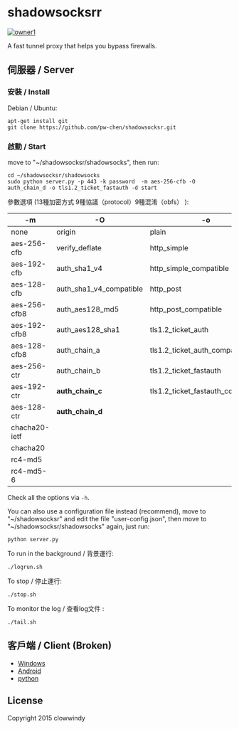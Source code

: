 shadowsocksrr
===========
[![owner1](https://img.shields.io/badge/Powered%20by-PW--Chen-blue.svg?style=flat)](https://github.com/PW-Chen)

A fast tunnel proxy that helps you bypass firewalls.

伺服器 / Server
------
### 安裝 / Install

Debian / Ubuntu:

    apt-get install git
    git clone https://github.com/pw-chen/shadowsocksr.git

### 啟動 / Start

move to "~/shadowsocksr/shadowsocks", then run:

    cd ~/shadowsocksr/shadowsocks
    sudo python server.py -p 443 -k password  -m aes-256-cfb -O auth_chain_d -o tls1.2_ticket_fastauth -d start

參數選項 (13種加密方式 9種協議（protocol）9種混淆（obfs） ):

| 	-m	 | 	 -O	 | 	-o	 |
| 	-----	 | 	-------	 | 	-----	 |
| 	none	 | 	origin	 | 	plain	 |
| 	aes-256-cfb	 | 	verify_deflate	 | 	http_simple	 |
| 	aes-192-cfb	 | 	auth_sha1_v4	 | 	http_simple_compatible	 |
| 	aes-128-cfb	 | 	auth_sha1_v4_compatible	 | 	http_post	 |
| 	aes-256-cfb8	 | 	auth_aes128_md5	 | 	http_post_compatible	 |
| 	aes-192-cfb8	 | 	auth_aes128_sha1	 | 	tls1.2_ticket_auth	 |
| 	aes-128-cfb8	 | 	auth_chain_a	 | 	tls1.2_ticket_auth_compatible	 |
| 	aes-256-ctr	 | 	auth_chain_b	 | 	tls1.2_ticket_fastauth	 |
| 	aes-192-ctr	 | 	__auth_chain_c__	 | 	tls1.2_ticket_fastauth_compatible	 |
| 	aes-128-ctr	 | 	__auth_chain_d__	 | 		 |
| 	chacha20-ietf	 | 		 | 		 |
| 	chacha20	 | 		 | 		 |
| 	rc4-md5	 | 		 | 		 |
| 	rc4-md5-6	 | 		 | 		 |

Check all the options via `-h`.

You can also use a configuration file instead (recommend), move to "~/shadowsocksr" and edit the file "user-config.json", then move to "~/shadowsocksr/shadowsocks" again, just run:

    python server.py

To run in the background / 背景運行:

    ./logrun.sh

To stop / 停止運行:

    ./stop.sh

To monitor the log / 查看log文件 :

    ./tail.sh


客戶端 / Client (Broken)
------

* [Windows]
* [Android]
* [python]


License
-------

Copyright 2015 clowwindy




[Android]:           https://github.com/shadowsocksrr/shadowsocksr-android/releases
[Windows]:           https://github.com/shadowsocksrr/shadowsocksr-csharp/releases
[python]:            https://github.com/shadowsocksrr/shadowsocksr/tree/akkariiin/dev
